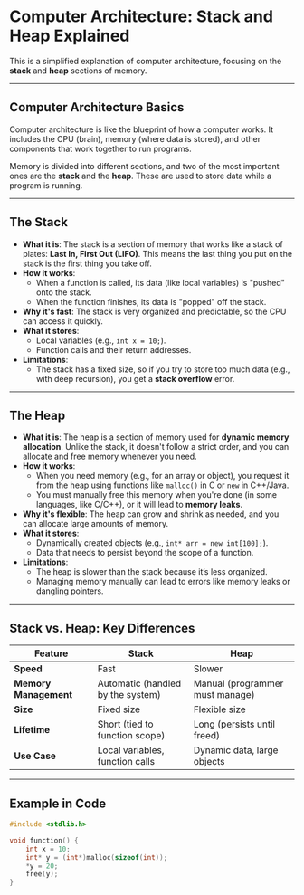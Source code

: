 # Computer Architecture: Stack and Heap Explained

This is a simplified explanation of computer architecture, focusing on the **stack** and **heap** sections of memory.

---

## **Computer Architecture Basics**
Computer architecture is like the blueprint of how a computer works. It includes the CPU (brain), memory (where data is stored), and other components that work together to run programs.

Memory is divided into different sections, and two of the most important ones are the **stack** and the **heap**. These are used to store data while a program is running.

---

## **The Stack**
- **What it is**: The stack is a section of memory that works like a stack of plates: **Last In, First Out (LIFO)**. This means the last thing you put on the stack is the first thing you take off.
- **How it works**:
  - When a function is called, its data (like local variables) is "pushed" onto the stack.
  - When the function finishes, its data is "popped" off the stack.
- **Why it's fast**: The stack is very organized and predictable, so the CPU can access it quickly.
- **What it stores**:
  - Local variables (e.g., `int x = 10;`).
  - Function calls and their return addresses.
- **Limitations**:
  - The stack has a fixed size, so if you try to store too much data (e.g., with deep recursion), you get a **stack overflow** error.

---

## **The Heap**
- **What it is**: The heap is a section of memory used for **dynamic memory allocation**. Unlike the stack, it doesn't follow a strict order, and you can allocate and free memory whenever you need.
- **How it works**:
  - When you need memory (e.g., for an array or object), you request it from the heap using functions like `malloc()` in C or `new` in C++/Java.
  - You must manually free this memory when you're done (in some languages, like C/C++), or it will lead to **memory leaks**.
- **Why it's flexible**: The heap can grow and shrink as needed, and you can allocate large amounts of memory.
- **What it stores**:
  - Dynamically created objects (e.g., `int* arr = new int[100];`).
  - Data that needs to persist beyond the scope of a function.
- **Limitations**:
  - The heap is slower than the stack because it’s less organized.
  - Managing memory manually can lead to errors like memory leaks or dangling pointers.

---

## **Stack vs. Heap: Key Differences**
| **Feature**       | **Stack**                          | **Heap**                          |
|--------------------|------------------------------------|-----------------------------------|
| **Speed**          | Fast                              | Slower                           |
| **Memory Management** | Automatic (handled by the system) | Manual (programmer must manage)  |
| **Size**           | Fixed size                        | Flexible size                    |
| **Lifetime**       | Short (tied to function scope)    | Long (persists until freed)      |
| **Use Case**       | Local variables, function calls   | Dynamic data, large objects      |

---

## **Example in Code**
```c
#include <stdlib.h>

void function() {
    int x = 10;
    int* y = (int*)malloc(sizeof(int)); 
    *y = 20;
    free(y);
}